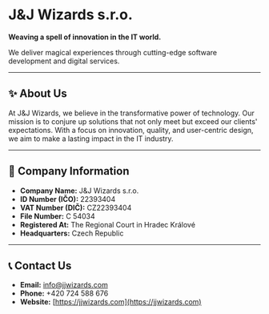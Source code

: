 # J&J Wizards s.r.o.

**Weaving a spell of innovation in the IT world.**

We deliver magical experiences through cutting-edge software development and digital services.

---

## ✨ About Us

At J&J Wizards, we believe in the transformative power of technology. Our mission is to conjure up solutions that not only meet but exceed our clients' expectations. With a focus on innovation, quality, and user-centric design, we aim to make a lasting impact in the IT industry.

---

## 🏢 Company Information

- **Company Name:** J&J Wizards s.r.o.
- **ID Number (IČO):** 22393404
- **VAT Number (DIČ):** CZ22393404
- **File Number:** C 54034
- **Registered At:** The Regional Court in Hradec Králové
- **Headquarters:** Czech Republic

---

## 📞 Contact Us

- **Email:** [info@jjwizards.com](mailto:info@jjwizards.com)
- **Phone:** +420 724 588 676
- **Website:** [https://jjwizards.com](https://jjwizards.com)
